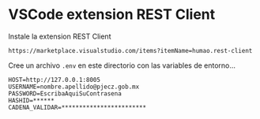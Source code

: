 # VSCode extension REST Client

Instale la extension REST Client

    https://marketplace.visualstudio.com/items?itemName=humao.rest-client

Cree un archivo `.env` en este directorio con las variables de entorno...

    HOST=http://127.0.0.1:8005
    USERNAME=nombre.apellido@pjecz.gob.mx
    PASSWORD=EscribaAquiSuContrasena
    HASHID=******
    CADENA_VALIDAR=************************
